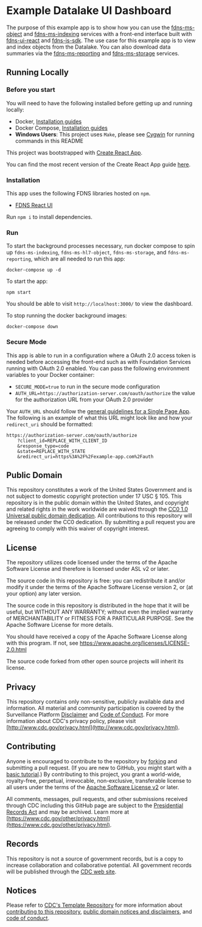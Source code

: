 # Example Datalake UI Dashboard
The purpose of this example app is to show how you can use the [fdns-ms-object](https://github.com/cdcgov/fdns-ms-object) and [fdns-ms-indexing](https://github.com/cdcgov/fdns-ms-indexing) services with a front-end interface built with [fdns-ui-react](https://github.com/cdcgov/fdns-ui-react) and [fdns-js-sdk](https://github.com/cdcgov/fdns-js-sdk). The use case for this example app is to view and index objects from the Datalake. You can also download data summaries via the [fdns-ms-reporting](https://github.com/cdcgov/fdns-ms-reporting) and [fdns-ms-storage](https://github.com/cdcgov/fdns-ms-storage) services.

## Running Locally

### Before you start
You will need to have the following installed before getting up and running locally:

- Docker, [Installation guides](https://docs.docker.com/install/)
- Docker Compose, [Installation guides](https://docs.docker.com/compose/install/)
- **Windows Users**: This project uses `Make`, please see [Cygwin](http://www.cygwin.com/) for running commands in this README

This project was bootstrapped with [Create React App](https://github.com/facebookincubator/create-react-app).

You can find the most recent version of the Create React App guide [here](https://github.com/facebookincubator/create-react-app/blob/master/packages/react-scripts/template/README.md).

### Installation

This app uses the following FDNS libraries hosted on `npm`.

* [FDNS React UI](https://gitlab.com/fdns/fdns-ui-react.git)

Run `npm i` to install dependencies.

### Run

To start the background processes necessary, run docker compose to spin up `fdns-ms-indexing`, `fdns-ms-hl7-object`, `fdns-ms-storage`, and `fdns-ms-reporting`, which are all needed to run this app:

    docker-compose up -d

To start the app:

    npm start

You should be able to visit `http://localhost:3000/` to view the dashboard.

To stop running the docker background images:

	docker-compose down

### Secure Mode

This app is able to run in a configuration where a OAuth 2.0 access token is needed before accessing the front-end such as with Foundation Services running with OAuth 2.0 enabled. You can pass the following environment variables to your Docker container:

- `SECURE_MODE=true` to run in the secure mode configuration
- `AUTH_URL=https://authorization-server.com/oauth/authorize` the value for the authorization URL from your OAuth 2.0 provider

Your `AUTH_URL` should follow the [general guidelines for a Single Page App](https://www.oauth.com/oauth2-servers/single-page-apps/).
The following is an example of what this URL might look like and how your `redirect_uri` should be formatted:

```
https://authorization-server.com/oauth/authorize
	?client_id=REPLACE_WITH_CLIENT_ID
	&response_type=code
	&state=REPLACE_WITH_STATE
	&redirect_uri=https%3A%2F%2Fexample-app.com%2Fauth
```

## Public Domain
This repository constitutes a work of the United States Government and is not
subject to domestic copyright protection under 17 USC § 105. This repository is in
the public domain within the United States, and copyright and related rights in
the work worldwide are waived through the [CC0 1.0 Universal public domain dedication](https://creativecommons.org/publicdomain/zero/1.0/).
All contributions to this repository will be released under the CC0 dedication. By
submitting a pull request you are agreeing to comply with this waiver of
copyright interest.

## License
The repository utilizes code licensed under the terms of the Apache Software
License and therefore is licensed under ASL v2 or later.

The source code in this repository is free: you can redistribute it and/or modify it under
the terms of the Apache Software License version 2, or (at your option) any
later version.

The source code in this repository is distributed in the hope that it will be useful, but WITHOUT ANY
WARRANTY; without even the implied warranty of MERCHANTABILITY or FITNESS FOR A
PARTICULAR PURPOSE. See the Apache Software License for more details.

You should have received a copy of the Apache Software License along with this
program. If not, see https://www.apache.org/licenses/LICENSE-2.0.html

The source code forked from other open source projects will inherit its license.


## Privacy
This repository contains only non-sensitive, publicly available data and
information. All material and community participation is covered by the
Surveillance Platform [Disclaimer](https://github.com/CDCgov/template/blob/master/DISCLAIMER.md)
and [Code of Conduct](https://github.com/CDCgov/template/blob/master/code-of-conduct.md).
For more information about CDC's privacy policy, please visit [http://www.cdc.gov/privacy.html](http://www.cdc.gov/privacy.html).

## Contributing
Anyone is encouraged to contribute to the repository by [forking](https://help.github.com/articles/fork-a-repo)
and submitting a pull request. (If you are new to GitHub, you might start with a
[basic tutorial](https://help.github.com/articles/set-up-git).) By contributing
to this project, you grant a world-wide, royalty-free, perpetual, irrevocable,
non-exclusive, transferable license to all users under the terms of the
[Apache Software License v2](https://www.apache.org/licenses/LICENSE-2.0.html) or
later.

All comments, messages, pull requests, and other submissions received through
CDC including this GitHub page are subject to the [Presidential Records Act](https://www.archives.gov/about/laws/presidential-records.html)
and may be archived. Learn more at [https://www.cdc.gov/other/privacy.html](https://www.cdc.gov/other/privacy.html).

## Records
This repository is not a source of government records, but is a copy to increase
collaboration and collaborative potential. All government records will be
published through the [CDC web site](https://www.cdc.gov).

## Notices
Please refer to [CDC's Template Repository](https://github.com/CDCgov/template)
for more information about [contributing to this repository](https://github.com/CDCgov/template/blob/master/CONTRIBUTING.md),
[public domain notices and disclaimers](https://github.com/CDCgov/template/blob/master/DISCLAIMER.md),
and [code of conduct](https://github.com/CDCgov/template/blob/master/code-of-conduct.md).

